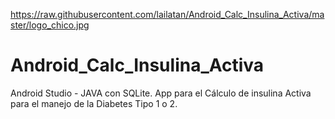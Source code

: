 https://raw.githubusercontent.com/lailatan/Android_Calc_Insulina_Activa/master/logo_chico.jpg
# Android_Calc_Insulina_Activa
Android Studio - JAVA con SQLite. 
App para el Cálculo de insulina Activa para el manejo de la Diabetes Tipo 1 o 2.
